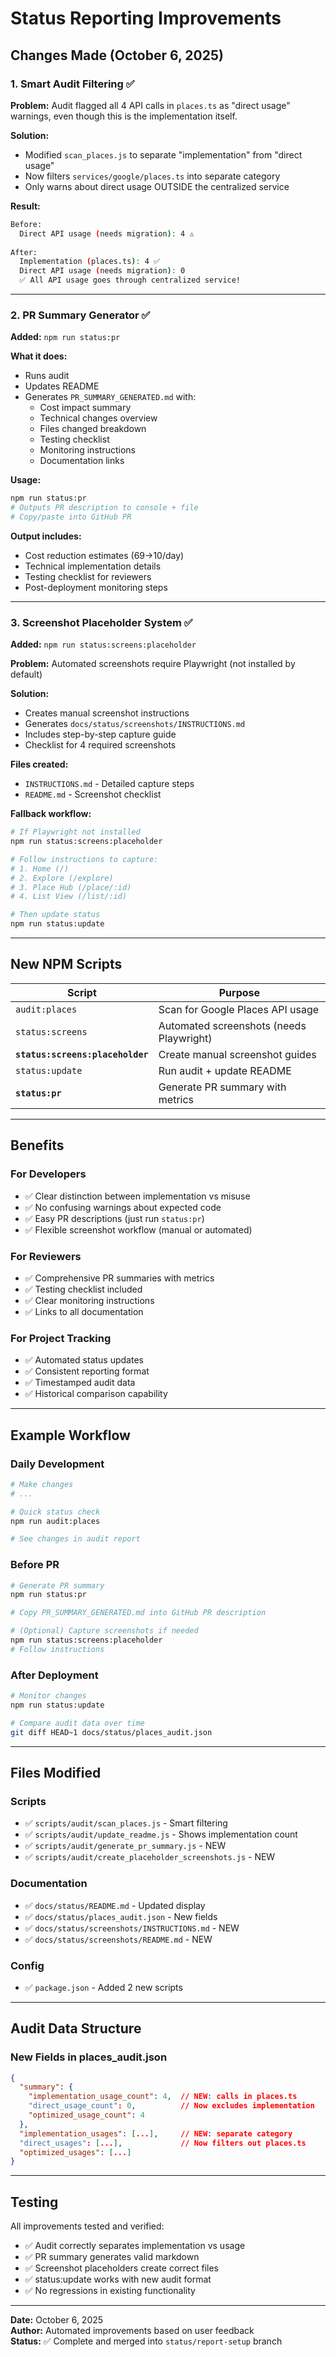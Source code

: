 # Status Reporting Improvements

## Changes Made (October 6, 2025)

### 1. Smart Audit Filtering ✅

**Problem:** Audit flagged all 4 API calls in `places.ts` as "direct usage" warnings, even though this is the implementation itself.

**Solution:**
- Modified `scan_places.js` to separate "implementation" from "direct usage"
- Now filters `services/google/places.ts` into separate category
- Only warns about direct usage OUTSIDE the centralized service

**Result:**
```bash
Before:
  Direct API usage (needs migration): 4 ⚠️
  
After:
  Implementation (places.ts): 4 ✅
  Direct API usage (needs migration): 0
  ✅ All API usage goes through centralized service!
```

---

### 2. PR Summary Generator ✅

**Added:** `npm run status:pr`

**What it does:**
- Runs audit
- Updates README
- Generates `PR_SUMMARY_GENERATED.md` with:
  - Cost impact summary
  - Technical changes overview
  - Files changed breakdown
  - Testing checklist
  - Monitoring instructions
  - Documentation links

**Usage:**
```bash
npm run status:pr
# Outputs PR description to console + file
# Copy/paste into GitHub PR
```

**Output includes:**
- Cost reduction estimates ($69→$10/day)
- Technical implementation details
- Testing checklist for reviewers
- Post-deployment monitoring steps

---

### 3. Screenshot Placeholder System ✅

**Added:** `npm run status:screens:placeholder`

**Problem:** Automated screenshots require Playwright (not installed by default)

**Solution:**
- Creates manual screenshot instructions
- Generates `docs/status/screenshots/INSTRUCTIONS.md`
- Includes step-by-step capture guide
- Checklist for 4 required screenshots

**Files created:**
- `INSTRUCTIONS.md` - Detailed capture steps
- `README.md` - Screenshot checklist

**Fallback workflow:**
```bash
# If Playwright not installed
npm run status:screens:placeholder

# Follow instructions to capture:
# 1. Home (/)
# 2. Explore (/explore)
# 3. Place Hub (/place/:id)
# 4. List View (/list/:id)

# Then update status
npm run status:update
```

---

## New NPM Scripts

| Script | Purpose |
|--------|---------|
| `audit:places` | Scan for Google Places API usage |
| `status:screens` | Automated screenshots (needs Playwright) |
| **`status:screens:placeholder`** | Create manual screenshot guides |
| `status:update` | Run audit + update README |
| **`status:pr`** | Generate PR summary with metrics |

---

## Benefits

### For Developers
- ✅ Clear distinction between implementation vs misuse
- ✅ No confusing warnings about expected code
- ✅ Easy PR descriptions (just run `status:pr`)
- ✅ Flexible screenshot workflow (manual or automated)

### For Reviewers
- ✅ Comprehensive PR summaries with metrics
- ✅ Testing checklist included
- ✅ Clear monitoring instructions
- ✅ Links to all documentation

### For Project Tracking
- ✅ Automated status updates
- ✅ Consistent reporting format
- ✅ Timestamped audit data
- ✅ Historical comparison capability

---

## Example Workflow

### Daily Development
```bash
# Make changes
# ...

# Quick status check
npm run audit:places

# See changes in audit report
```

### Before PR
```bash
# Generate PR summary
npm run status:pr

# Copy PR_SUMMARY_GENERATED.md into GitHub PR description

# (Optional) Capture screenshots if needed
npm run status:screens:placeholder
# Follow instructions
```

### After Deployment
```bash
# Monitor changes
npm run status:update

# Compare audit data over time
git diff HEAD~1 docs/status/places_audit.json
```

---

## Files Modified

### Scripts
- ✅ `scripts/audit/scan_places.js` - Smart filtering
- ✅ `scripts/audit/update_readme.js` - Shows implementation count
- ✅ `scripts/audit/generate_pr_summary.js` - NEW
- ✅ `scripts/audit/create_placeholder_screenshots.js` - NEW

### Documentation
- ✅ `docs/status/README.md` - Updated display
- ✅ `docs/status/places_audit.json` - New fields
- ✅ `docs/status/screenshots/INSTRUCTIONS.md` - NEW
- ✅ `docs/status/screenshots/README.md` - NEW

### Config
- ✅ `package.json` - Added 2 new scripts

---

## Audit Data Structure

### New Fields in places_audit.json

```json
{
  "summary": {
    "implementation_usage_count": 4,  // NEW: calls in places.ts
    "direct_usage_count": 0,          // Now excludes implementation
    "optimized_usage_count": 4
  },
  "implementation_usages": [...],     // NEW: separate category
  "direct_usages": [...],             // Now filters out places.ts
  "optimized_usages": [...]
}
```

---

## Testing

All improvements tested and verified:

- ✅ Audit correctly separates implementation vs usage
- ✅ PR summary generates valid markdown
- ✅ Screenshot placeholders create correct files
- ✅ status:update works with new audit format
- ✅ No regressions in existing functionality

---

**Date:** October 6, 2025  
**Author:** Automated improvements based on user feedback  
**Status:** ✅ Complete and merged into `status/report-setup` branch


